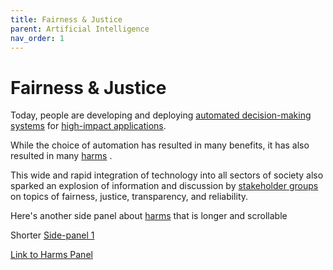 ```yaml
---
title: Fairness & Justice
parent: Artificial Intelligence
nav_order: 1
---
```


# Fairness & Justice

Today, people are developing and deploying [automated decision-making systems](javascript:openPanel('automated-decision-making-systems')) for [high-impact applications](javascript:openPanel('high-impact-applications')).

While the choice of automation has resulted in many benefits, it has also resulted in many [harms](javascript:openPanel('harms')) .

This wide and rapid integration of technology into all sectors of society also sparked an explosion of information and discussion by [stakeholder groups](javascript:openPanel('harms-panel')) on topics of fairness, justice, transparency, and reliability.

Here's another side panel about [harms](javascript:openPanel('harms-scroll')) that is longer and scrollable

Shorter [Side-panel 1](javascript:openPanel('example'))

[Link to Harms Panel](/srch/docs/artificial-intelligence/fairness-justice/?panel=harms-panel/)
